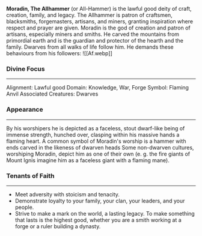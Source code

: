 **Moradin, The Allhammer** (or All-Hammer) is the lawful good deity of craft, creation, family, and legacy. The Allhammer is patron of craftsmen, blacksmiths, forgemasters, artisans, and miners, granting inspiration where respect and prayer are given. Moradin is the god of creation and patron of artisans, especially miners and smiths. He carved the mountains from primordial earth and is the guardian and protector of the hearth and the family. Dwarves from all walks of life follow him. He demands these behaviours from his followers:
![[Af.webp]]
### Divine Focus
---
Alignment: Lawful good
Domain: Knowledge, War, Forge
Symbol: Flaming Anvil
Associated Creatures: Dwarves
### Appearance
------
By his worshipers he is depicted as a faceless, stout dwarf-like being of immense strength, hunched over, clasping within his massive hands a flaming heart. A common symbol of Moradin's worship is a hammer with ends carved in the likeness of dwarven heads  Some non-dwarven cultures, worshiping Moradin, depict him as one of their own (e. g. the fire giants of Mount Ignis imagine him as a faceless giant with a flaming mane).
### Tenants of Faith
---
- Meet adversity with stoicism and tenacity.
- Demonstrate loyalty to your family, your clan, your leaders, and your people.
- Strive to make a mark on the world, a lasting legacy. To make something that lasts is the highest good, whether you are a smith working at a forge or a ruler building a dynasty.